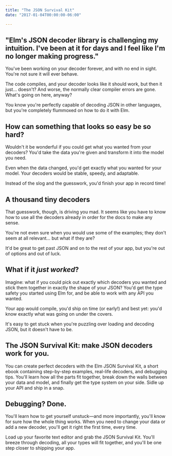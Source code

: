 ```yaml
---
title: "The JSON Survival Kit"
date: "2017-01-04T00:00:00-06:00"

---
```


## "Elm's JSON decoder library is challenging my intuition. I've been at it for days and I feel like I'm no longer making progress."

You've been working on your decoder forever, and with no end in sight.
You're not sure it will ever behave.

The code compiles, and your decoder looks like it should work, but then it just… doesn't?
And worse, the normally clear compiler errors are gone.
What's going on here, anyway?

You know you're perfectly capable of decoding JSON in other languages, but you're completely flummoxed on how to do it with Elm.

## How can something that looks so easy be so hard?

Wouldn't it be wonderful if you could get what you wanted from your decoders?
You'd take the data you're given and transform it into the model you need.

Even when the data changed, you'd get exactly what you wanted for your model.
Your decoders would be stable, speedy, and adaptable.

Instead of the slog and the guesswork, you'd finish your app in record time!

## A thousand tiny decoders

That guesswork, though, is driving you mad.
It seems like you have to know how to use all the decoders already in order for the docs to make any sense.

You're not even sure when you would use some of the examples; they don't seem at all relevant… but what if they are?

It'd be great to get past JSON and on to the rest of your app, but you're out of options and out of luck.

## What if it *just worked*?

Imagine: what if you could pick out exactly which decoders you wanted and stick them together in exactly the shape of your JSON?
You'd get the type safety you started using Elm for, and be able to work with any API you wanted.

Your app would compile, you'd ship on time (or early!) and best yet: you'd know exactly what was going on under the covers.

It's easy to get stuck when you're puzzling over loading and decoding JSON, but it doesn't have to be.

## The JSON Survival Kit: make JSON decoders work for you.

You can create perfect decoders with the Elm JSON Survival Kit, a short ebook containing step-by-step examples, real-life decoders, and debugging tips.
You'll learn how all the parts fit together, break down the walls between your data and model, and finally get the type system on your side.
Sidle up your API and ship in a snap.

## Debugging? Done.

You'll learn how to get yourself unstuck—and more importantly, you'll know for sure how the whole thing works.
When you need to change your data or add a new decoder, you'll get it right the first time, every time.

Load up your favorite text editor and grab the JSON Survival Kit. You'll breeze through decoding, all your types will fit together, and you'll be one step closer to shipping your app.
